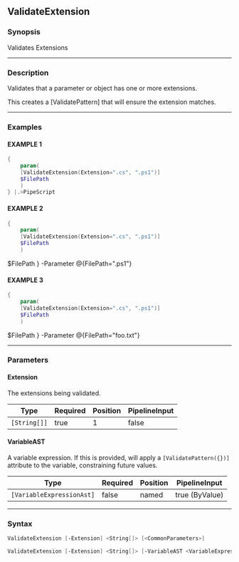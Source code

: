 ValidateExtension
-----------------




### Synopsis
Validates Extensions



---


### Description

Validates that a parameter or object has one or more extensions.

This creates a [ValidatePattern] that will ensure the extension matches.



---


### Examples
#### EXAMPLE 1
```PowerShell
{        
    param(
    [ValidateExtension(Extension=".cs", ".ps1")]
    $FilePath
    )
} |.>PipeScript
```

#### EXAMPLE 2
```PowerShell
{
    param(
    [ValidateExtension(Extension=".cs", ".ps1")]
    $FilePath
    )
```
$FilePath
} -Parameter @{FilePath=".ps1"}
#### EXAMPLE 3
```PowerShell
{
    param(
    [ValidateExtension(Extension=".cs", ".ps1")]
    $FilePath
    )
```
$FilePath
} -Parameter @{FilePath="foo.txt"}


---


### Parameters
#### **Extension**

The extensions being validated.






|Type        |Required|Position|PipelineInput|
|------------|--------|--------|-------------|
|`[String[]]`|true    |1       |false        |



#### **VariableAST**

A variable expression.
If this is provided, will apply a ```[ValidatePattern({})]``` attribute to the variable, constraining future values.






|Type                     |Required|Position|PipelineInput |
|-------------------------|--------|--------|--------------|
|`[VariableExpressionAst]`|false   |named   |true (ByValue)|





---


### Syntax
```PowerShell
ValidateExtension [-Extension] <String[]> [<CommonParameters>]
```
```PowerShell
ValidateExtension [-Extension] <String[]> [-VariableAST <VariableExpressionAst>] [<CommonParameters>]
```

